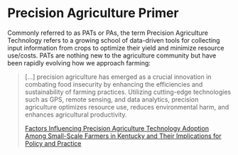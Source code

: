 # Precision Agriculture Primer
Commonly referred to as PATs or PAs, the term Precision Agriculture Technology refers to a growing school of data-driven tools for collecting input information from crops to optimize their yield and minimize resource use/costs. PATs are nothing new to the agriculture community but have been rapidly evolving how we approach farming:


> [...] precision agriculture has emerged as a crucial innovation in combating food insecurity by enhancing the efficiencies and sustainability of farming practices. Utilizing cutting-edge technologies such as GPS, remote sensing, and data analytics, precision agriculture optimizes resource use, reduces environmental harm, and enhances agricultural productivity.
> 
> [ Factors Influencing Precision Agriculture Technology Adoption Among Small-Scale Farmers in Kentucky and Their Implications for Policy and Practice ](https://www.mdpi.com/2077-0472/15/2/177)

